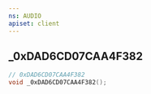```yaml
---
ns: AUDIO
apiset: client
---
```

## _0xDAD6CD07CAA4F382

```c
// 0xDAD6CD07CAA4F382
void _0xDAD6CD07CAA4F382();
```





